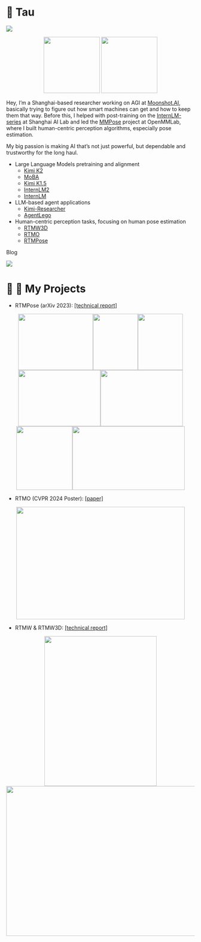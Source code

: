 #  🙋 Tau

![](https://komarev.com/ghpvc/?username=Tau-J)

<div align="center"> <img src="https://github-readme-stats.vercel.app/api?username=Tau-J&count_private=true&show_icons=true&theme=tokyonight&layout=compact" height="150"> <img src="https://github-readme-stats.vercel.app/api/top-langs/?username=Tau-J&theme=tokyonight&layout=compact" height="150"> </div>

Hey, I’m a Shanghai-based researcher working on AGI at [Moonshot.AI](http://moonshot.ai), basically trying to figure out how smart machines can get and how to keep them that way. Before this, I helped with post-training on the [InternLM-series](https://arxiv.org/abs/2403.17297) at Shanghai AI Lab and led the [MMPose](https://github.com/open-mmlab/mmpose) project at OpenMMLab, where I built human-centric perception algorithms, especially pose estimation.

My big passion is making AI that’s not just powerful, but dependable and trustworthy for the long haul.

- Large Language Models pretraining and alignment
  - [Kimi K2](https://arxiv.org/abs/2507.20534)
  - [MoBA](https://arxiv.org/abs/2502.13189)
  - [Kimi K1.5](https://arxiv.org/abs/2501.12599)
  - [InternLM2](https://arxiv.org/abs/2403.17297)
  - [InternLM](https://github.com/InternLM/InternLM)
- LLM-based agent applications
  - [Kimi-Researcher](https://moonshotai.github.io/Kimi-Researcher/)
  - [AgentLego](https://github.com/open-mmlab/agentlego)
- Human-centric perception tasks, focusing on human pose estimation
  - [RTMW3D](https://arxiv.org/abs/2407.08634)
  - [RTMO](https://arxiv.org/abs/2312.07526)
  - [RTMPose](https://arxiv.org/abs/2303.07399)
  

Blog

<div align="left">
  <a href="https://www.zhihu.com/people/jing-zi-64/"><img src="https://img.shields.io/badge/zhihu-%E7%9F%A5%E4%B9%8E-blue"></a>&emsp;
</div>

#  🥳 🚀 My Projects

- RTMPose (arXiv 2023): [\[technical report\]](https://arxiv.org/abs/2303.07399)

<div align=center>
<img src="https://user-images.githubusercontent.com/13503330/221138554-110240d8-e887-4b9a-90b1-2fbdc982e9de.gif" width=200 height=150/><img src="https://user-images.githubusercontent.com/13503330/221125176-85015a13-9648-4f0d-a17c-1cbb469efacf.gif" width=120 height=150/><img src="https://user-images.githubusercontent.com/13503330/221125310-7eeb2212-907e-427f-97af-af799d70a4c5.gif" width=120 height=150/>
</div>

<div align=center>
<img src="https://user-images.githubusercontent.com/13503330/221125768-8e0d6754-e66d-4941-ac53-ded8db9b60f9.gif" width=220 height=150/><img src="https://user-images.githubusercontent.com/13503330/221125888-15c20faf-0ad5-4afb-828b-a71ccb064582.gif" width=220 height=150/>
</div>
<div align=center>
<img src="https://user-images.githubusercontent.com/13503330/221124560-af84b291-4300-4027-87ae-8c3a201c3f67.gif" width=150 height=170/><img src="https://user-images.githubusercontent.com/13503330/221138017-10431ab4-e515-4c32-8fa7-8748e2d17a58.gif" width=300 height=170/>
</div>

- RTMO (CVPR 2024 Poster): [\[paper\]](https://arxiv.org/abs/2312.07526)
<div align=center>
<img src="https://github.com/open-mmlab/mmpose/assets/26127467/54d5555a-23e5-4308-89d1-f0c82a6734c2" width=450 height=300/>
</div>

- RTMW & RTMW3D: [\[technical report\]](https://arxiv.org/abs/2407.08634)
<div align=center>
<img src="https://github.com/open-mmlab/mmpose/assets/13503330/635c4618-c459-45e8-84a5-eb68cf338d00" width=300 height=400/>
<img src="https://github.com/user-attachments/assets/a91d0f2e-e6bd-497a-bed7-2c4fd299e553" width=600 height=400/>
</div>
